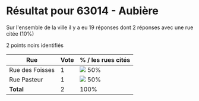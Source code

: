 # Résultat pour 63014 - Aubière

Sur l'ensemble de la ville il y a eu 19 réponses dont 2 réponses avec une rue citée (10%)

2 points noirs identifiés

| Rue | Vote | % / les rues cités|
|-----|------|-------------------|
| Rue des Foisses | 1 | <img src="../../img/bar_50.gif" />&nbsp;50%|
| Rue Pasteur | 1 | <img src="../../img/bar_50.gif" />&nbsp;50%|
| **Total** | 2 | 100%|
